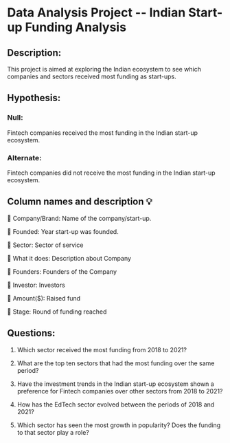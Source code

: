 # Data Analysis Project -- Indian Start-up Funding Analysis

## **Description:**
This project is aimed at exploring the Indian ecosystem to see which companies and sectors received most funding as start-ups.

## **Hypothesis:**
### __Null:__ 
Fintech companies received the most funding in the Indian start-up ecosystem.

### **Alternate:** 
Fintech companies did not receive the most funding in the Indian start-up ecosystem.

## **Column names and description 💡**
💎 Company/Brand: Name of the company/start-up.

💎 Founded: Year start-up was founded.

💎 Sector: Sector of service

💎 What it does: Description about Company

💎 Founders: Founders of the Company

💎 Investor: Investors

💎 Amount($): Raised fund

💎 Stage: Round of funding reached
## **Questions:**

1. Which sector received the most funding from 2018 to 2021?

2. What are the top ten sectors that had the most funding over the same period?

3. Have the investment trends in the Indian start-up ecosystem shown a preference for Fintech companies over other sectors from 2018 to 2021?

4. How has the EdTech sector evolved between the periods of 2018 and 2021?

5.  Which sector has seen the most growth in popularity? Does the funding to that sector play a role?
